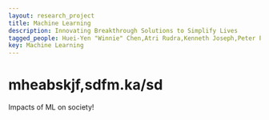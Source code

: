 ```yaml
---
layout: research_project
title: Machine Learning
description: Innovating Breakthrough Solutions to Simplify Lives
tagged_people: Huei-Yen "Winnie" Chen,Atri Rudra,Kenneth Joseph,Peter Parker
key: Machine Learning
---
```


# mheabskjf,sdfm.ka/sd
<p>Impacts of ML on society!</p>
